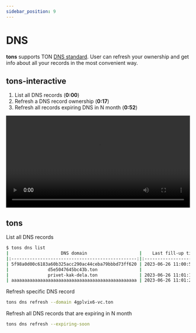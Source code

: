 ```yaml
---
sidebar_position: 9
---
```


# DNS

**tons** supports TON [DNS standard](https://github.com/ton-blockchain/TEPs/blob/master/text/0081-dns-standard.md).
User can refresh your ownership and get info about all your records in the most convenient way.

## tons-interactive

1. List all DNS records (**0:00**)
2. Refresh a DNS record ownership (**0:17**)
3. Refresh all records expiring DNS in N month (**0:52**) 

<video controls width="100%" height="auto">
  <source src="https://tonfactory.github.io/tons-docs/vid/tons-interactive-dns.mov" type="video/mp4" />
</video>

## tons

List all DNS records
```bash
$ tons dns list
|                    DNS domain                    |    Last fill-up time    | Expires in |                      Owner                       |
|:------------------------------------------------:|:-----------------------:|:----------:|:------------------------------------------------:|
| 5f98a0d00c6183a60b325acc290ac44ceba79bbbd73ff620 | 2023-06-26 11:00:58 GMT |  365 days  | EQDQhhVr4ip301spczNCBIpo6415k2GQCaw6JQ2ocFCHDsHS |
|               d5e5047645bc43b.ton                |                         |            |                                                  |
|               privet-kak-dela.ton                | 2023-06-26 11:01:11 GMT |  365 days  | EQDQhhVr4ip301spczNCBIpo6415k2GQCaw6JQ2ocFCHDsHS |
| aaaaaaaaaaaaaaaaaaaaaaaaaaaaaaaaaaaaaaaaaaaaaaaa | 2023-06-26 11:01:22 GMT |  365 days  | EQDQhhVr4ip301spczNCBIpo6415k2GQCaw6JQ2ocFCHDsHS |```
```

Refresh specific DNS record
```bash
tons dns refresh --domain 4gplvix6-vc.ton
```

Refresh all DNS records that are expiring in N month
```bash
tons dns refresh --expiring-soon
```
